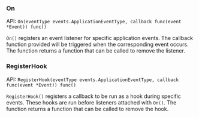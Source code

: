 
### On

API:
`On(eventType events.ApplicationEventType, callback func(event *Event)) func()`

`On()` registers an event listener for specific application events. The callback
function provided will be triggered when the corresponding event occurs. The
function returns a function that can be called to remove the listener.

### RegisterHook

API:
`RegisterHook(eventType events.ApplicationEventType, callback func(event *Event)) func()`

`RegisterHook()` registers a callback to be run as a hook during specific
events. These hooks are run before listeners attached with `On()`. The function
returns a function that can be called to remove the hook.
